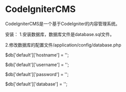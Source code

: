 CodeIgniterCMS
==============

CodeIgniterCMS是一个基于CodeIgniter的内容管理系统。

安装：
1.安装数据库，数据库文件是database.sql文件。

2.修改数据库的配置文件/application/config/database.php
  
  $db['default']['hostname'] = '';
  
  $db['default']['username'] = '';
  
  $db['default']['password'] = '';
  
  $db['default']['database'] = '';

